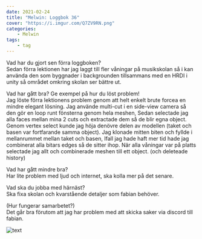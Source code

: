 ```yaml
---
date: 2021-02-24
title: "Melwin: Loggbok 36"
cover: "https://i.imgur.com/Q7ZV9RN.png"
categories: 
    - Melwin
tags:
    - tag
---
```


Vad har du gjort sen förra loggboken?  
Sedan förra lektionen har jag laggt till fler våningar på musikskolan så i kan använda den som byggnader i backgrounden tillsammans med en HRDI i  unity så området omkring skolan ser bättre ut.

Vad har gått bra? Ge exempel på hur du löst problem!  
Jag löste förra lektionens problem genom att helt enkelt brute forcea en mindre elegant lösning.
Jag använde multi-cut i en side-view camera så den gör en loop runt fönsterna genom hela meshen, Sedan selectade jag alla faces mellan mina 2 cuts och extractade dem så de blir egna object.
Genom vertex select kunde jag höja denövre delen av modellen (taket och basen var fortfarande samma object).
Jag klonade mitten biten och fyllde i mellanrummet mellan taket och basen, Ifall jag hade haft mer tid hade jag combinerat alla bitars edges så de sitter ihop.
När alla våningar var på  platts selectade jag allt och combinerade meshen till ett object. (och deleteade history)

Vad har gått mindre bra?   
Har lite problem med ljud och internet, ska kolla mer på det senare. 

Vad ska du jobba med härnäst?  
Ska fixa skolan och kvarstående detaljer som fabian behöver.

(Hur fungerar samarbetet?)  
Det går bra förutom att jag har problem med att skicka saker via discord till fabian.


![text](https://media.discordapp.net/attachments/482137548681117717/814066979022438440/unknown.png?width=804&height=666)



